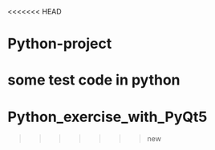 <<<<<<< HEAD
# Python-project
some test code in python
=======
# Python_exercise_with_PyQt5
>>>>>>> new
